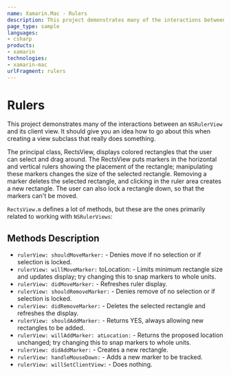 ```yaml
---
name: Xamarin.Mac - Rulers
description: This project demonstrates many of the interactions between an NSRulerView and its client view. It should give you an idea how to go about this when...
page_type: sample
languages:
- csharp
products:
- xamarin
technologies:
- xamarin-mac
urlFragment: rulers
---
```

# Rulers

This project demonstrates many of the interactions between an `NSRulerView` and its client view. 
It should give you an idea how to go about this when creating a view subclass that really does something.

The principal class, RectsView, displays colored rectangles that the user can select and drag around. 
The RectsView puts markers in the horizontal and vertical rulers showing the placement of the rectangle; manipulating these markers changes the size of the selected rectangle. Removing a marker deletes the selected rectangle, and clicking in the ruler area creates a new rectangle. The user can also lock a rectangle down, so that the markers can't be moved.

`RectsView.m` defines a lot of methods, but these are the ones primarily related to working with `NSRulerViews`:

## Methods Description

* `rulerView: shouldMoveMarker:` - Denies move if no selection or if selection is locked.
* `rulerView: willMoveMarker:` toLocation: - Limits minimum rectangle size and updates display; try changing this to snap markers to whole units.
* `rulerView: didMoveMarker:` - Refreshes ruler display.
* `rulerView: shouldRemoveMarker:` - Denies remove of no selection or if selection is locked.
* `rulerView: didRemoveMarker:` - Deletes the selected rectangle and refreshes the display.
* `rulerView: shouldAddMarker:` - Returns YES, always allowing new rectangles to be added.
* `rulerView: willAddMarker: atLocation:` - Returns the proposed location unchanged; try changing this to snap markers to whole units.
* `rulerView: didAddMarker:` - Creates a new rectangle.
* `rulerView: handleMouseDown:` - Adds a new marker to be tracked.
* `rulerView: willSetClientView:` - Does nothing.

